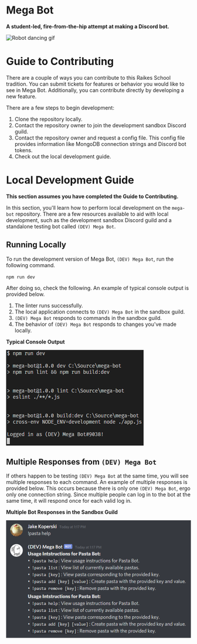 # Mega Bot
**A student-led, fire-from-the-hip attempt at making a Discord bot.**

![Robot dancing gif](https://media.giphy.com/media/47EtjlHYFREM5Rznaf/giphy.gif)

# Guide to Contributing
There are a couple of ways you can contribute to this Raikes School tradition. You can submit tickets for features or behavior you would like to see in Mega Bot. Additionally, you can contribute directly by developing a new feature.

There are a few steps to begin development:
1. Clone the repository locally.
2. Contact the repository owner to join the development sandbox Discord guild.
3. Contact the repository owner and request a config file. This config file provides information like MongoDB connection strings and Discord bot tokens.
4. Check out the local development guide.

# Local Development Guide
**This section assumes you have completed the Guide to Contributing.**

In this section, you'll learn how to perform local development on the `mega-bot` repository. There are a few resources available to aid with local development, such as the development sandbox Discord guild and a standalone testing bot called `(DEV) Mega Bot`.

## Running Locally
To run the development version of Mega Bot, `(DEV) Mega Bot`, run the following command.

`npm run dev`

After doing so, check the following. An example of typical console output is provided below.
1. The linter runs successfully.
2. The local application connects to `(DEV) Mega Bot` in the sandbox guild.
3. `(DEV) Mega Bot` responds to commands in the sandbox guild.
4. The behavior of `(DEV) Mega Bot` responds to changes you've made locally.

**Typical Console Output**

![Typical console output](./assets/dev-console-output.png)

## Multiple Responses from `(DEV) Mega Bot`
If others happen to be testing `(DEV) Mega Bot` at the same time, you will see multiple responses to each command. An example of multiple responses is provided below. This occurs because there is only one `(DEV) Mega Bot`, ergo only one connection string. Since multiple people can log in to the bot at the same time, it will respond once for each valid log in.

**Multiple Bot Responses in the Sandbox Guild**

![Example of multiple bot responses](./assets/multiple-bot-responses.png)
